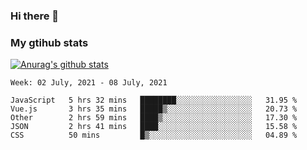 ### Hi there 👋

### My gtihub stats

[![Anurag's github stats](https://github-readme-stats.vercel.app/api?username=gaozhidong)](https://github.com/gaozhidong/github-readme-stats)

<!--START_SECTION:waka-->
```text
Week: 02 July, 2021 - 08 July, 2021

JavaScript   5 hrs 32 mins   ████████░░░░░░░░░░░░░░░░░   31.95 % 
Vue.js       3 hrs 35 mins   █████▒░░░░░░░░░░░░░░░░░░░   20.73 % 
Other        2 hrs 59 mins   ████▒░░░░░░░░░░░░░░░░░░░░   17.30 % 
JSON         2 hrs 41 mins   ████░░░░░░░░░░░░░░░░░░░░░   15.58 % 
CSS          50 mins         █▒░░░░░░░░░░░░░░░░░░░░░░░   04.89 % 
```
<!--END_SECTION:waka-->
